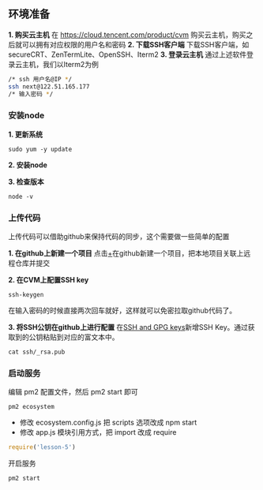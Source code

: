 ## 环境准备
**1. 购买云主机**
在 https://cloud.tencent.com/product/cvm 购买云主机，购买之后就可以拥有对应权限的用户名和密码
**2. 下载SSH客户端**
下载SSH客户端，如secureCRT、ZenTermLite、OpenSSH、Iterm2
**3. 登录云主机**
通过上述软件登录云主机，我们以Iterm2为例
```sh
/* ssh 用户名@IP */
ssh next@122.51.165.177
/* 输入密码 */
```

### 安装node

**1. 更新系统**
```
sudo yum -y update
```
**2. 安装node**

**3. 检查版本**
```
node -v
```


### 上传代码
上传代码可以借助github来保持代码的同步，这个需要做一些简单的配置

**1. 在github上新建一个项目**
点击[+](https://github.com/new)在github新建一个项目，把本地项目关联上远程仓库并提交

**2. 在CVM上配置SSH key**
```
ssh-keygen
```
在输入密码的时候直接两次回车就好，这样就可以免密拉取github代码了。

**3. 将SSH公钥在github上进行配置**
在[SSH and GPG keys](https://github.com/settings/keys)新增SSH Key。通过获取到的公钥粘贴到对应的富文本中。
```
cat ssh/_rsa.pub
```
### 启动服务
编辑 pm2 配置文件，然后 pm2 start 即可
```
pm2 ecosystem
```
- 修改 ecosystem.config.js 把 scripts 选项改成 npm start
- 修改 app.js 模块引用方式，把 import 改成 require

```js
require('lesson-5')
```
开启服务
```
pm2 start
```